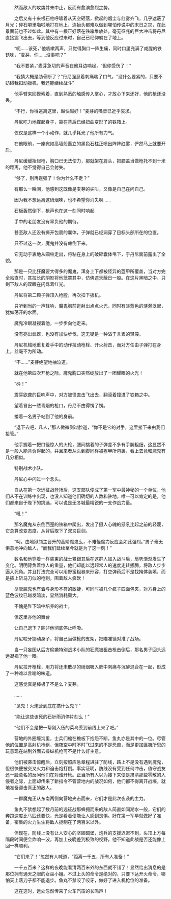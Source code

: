 　　然而敌人的攻势并未中止，反而有愈演愈烈之势。

　　之后又有十来根石柱呼啸着从天空砸落，掀起的烟尘与红雾齐飞，几乎遮蔽了月光；碎石噼里啪啦地打在地上，连抬头都难以做到哪怕传说中的末日之灾，在此景面前也不过如此。其中有一根正好落在铁箱堆放处，毫无征兆的巨大冲击将丹尼直接震飞出去，等到他反应过来时，自己已经仰躺在了地上。

　　“呃……该死，”他咳嗽两声，只觉得胸口一阵生痛，同时口里充满了咸腥的铁锈味，“麦芽，你……没事吧？”

　　“我不要紧，”麦芽急切的声音在他耳边响起，“但你受伤了！”

　　“我猜大概是肋骨断了？”丹尼强忍着刺痛喘了口气，“没什么要紧的，只要不妨碍我扣动扳机，我还能继续战斗”

　　他手臂来回摸索着，直到熟悉的触感传入掌心，才放心下来还好，他的枪还没丢。

　　“不行，你得逃离这里，越快越好！”麦芽的嗓音已近乎哀求。

　　丹尼吃力地撑起身子，靠在背后已经扭曲变形了的铁箱上。

　　仅仅是这样一个小动作，就几乎耗光了他所有力气。

　　在他眼前，一座宛如高墙般矗立的黑色石柱正喷出阵阵红雾，俨然马上就要开启。

　　丹尼缓缓抬起枪，胸口已无法使力，那就架在肩头，把膝盖当做枪托不到十米的距离，他不觉得自己会射失。

　　“够了，别再逞强了！你为什么不走？”

　　有那么一瞬间，他感到这既像是麦芽的尖叫，又像是自己在问自己。

　　因为我不想远离这硝烟味，也不希望你消失啊……

　　石板轰然倒下，枪声也在这一刻同时响起

　　手中的老朋友没有辜负他的期待。

　　甚至敌人还没有撕开包裹的囊体，子弹就已经洞穿了目标头部所在的位置。

　　只不过这一次，魔鬼并没有瘫倒下来。

　　它无动于衷地从圆柱走出，将粘在身上的破碎囊体甩下，于丹尼面前露出了全貌。

　　那是一只比狂魔要大得多的魔鬼，浑身上下都被怪异的盔甲所覆盖，当对方完全站直时，其拉长的阴影将他笼罩其中，仿佛遮天蔽日一般。在这片黑暗之中，只剩下敌人的双眼在闪烁着红光。

　　丹尼将第二颗子弹顶入枪膛，再次扣下扳机。

　　只听到当的一声轻响，魔鬼胸前迸射出点点火光，同时有淡蓝色的涟漪泛起，犹如荡开的水面。

　　魔鬼冷眼凝视着他，一步步向他走来。

　　没有亮出武器，也没有加快步伐，这无疑是一种溢于言表的轻蔑。

　　丹尼机械地重复着手中的动作拉动枪栓、开火射击，而对方任由子弹打在身上，丝毫不为所动。

　　“不……”麦芽绝望地抽泣道。

　　就在他第四次开枪之际，魔鬼胸口突然绽放出了一团耀眼的火光！

　　“砰！”

　　震耳欲聋的巨响声中，对方被径直击飞出去，翻滚着撞进了铁箱之中。

　　望着冒出一缕青烟的枪口，丹尼不由得愣了愣。

　　接着一名男子站到了他的身前。

　　“退下去吧，凡人，”那人微微侧过脸道，“你不是它的对手，这里接下来由我们接管。”

　　他手握着一把口径惊人的火枪，腰间揣着的子弹差不多有手腕粗细，这显然不是一般人能背负得起的。并且来者从头到脚同样被盔甲所包裹，看上去竟和魔鬼有几分相似。

　　特别战术小队。

　　丹尼心中闪过一个念头。

　　自从在第一次远征战登场后，这支部队便成了第一军中最神秘的一个单位，他们从不在训练中出现，也没人知道他们确切的人数和驻地。唯一可以肯定的是，他们都来自于陛下的挑选，可以说是无冬城最精锐的一支作战力量。

　　“吼！”

　　那名魔鬼从东倒西歪的铁箱中爬出，发出了摄人心魄的怒吼比起之前的轻蔑，它总算改变态度，从背后取下了双刃巨剑。

　　“呵，由地狱领主晋升的高阶魔鬼么，不难怪魔力反应会如此强烈。”男子毫无惧意地冲向敌人，“而我们延续至今就是为了这一刻！”

　　数名和他穿着一样装束的战士紧跟其后在这群人加入战斗后，局势渐渐发生了变化。明明背负着惊人的重量，他们却能以远超常人的速度走转挪腾，将敌人步步逼入死角。并且打法完全可以用野蛮粗暴来形容，打空弹药后不是找掩体装填，而是插上斩马刀似的枪刺，围着敌人疯砍！

　　尽管魔鬼也有着与身形不符的敏捷，可同时被几个疯子四面包夹，对方身上的蓝色波纹已越发暗淡，显然消耗颇大。

　　不愧是陛下暗中培养的战士。

　　但这里亦他的舞台

　　让自己退下？除非他彻底停止呼吸。

　　丹尼咬牙挪动身子，将自己当做枪的支架，把瞄准镜对准了战场。

　　当一只妄图从后方偷袭特别战术小队的狂魔被狙击枪击倒后，那名男子回头远远凝视了他一眼。

　　丹尼拉开枪栓，用力将还未散尽的硝烟吸入肺中刺痛与沉醉混合在一起，形成了一种难以言喻的味道。

　　这感觉真是棒极了不是么？麦芽。

　　……

　　“见鬼！火炮营到底在搞什么鬼？”

　　“能让这些该死的石针雨消停片刻么！”

　　“他们不会是把一帮刚入伍的菜鸟丢到前线上来了吧。”

　　营地的外圈壕沟里，士兵们缩在檐板下抱怨不断，鱼丸亦是其中的一位。尽管他的位置是高射机枪组，但夜空中时不时飞过来的不是恐兽，而是更加匪夷所思的玩意现在站到外面去操纵机枪可不是什么好主意。

　　他们被袭击惊醒后，立刻按照应急章程进驻了防线，路上不是没有遇到魔鬼，但很快便被交叉火力和迫击炮打倒。事实证明，防线没有受到任何冲击，值守战友还一脸莫名的反问他们在对谁开枪。正当所有人以为接下来便是肃清那些零散的入侵者之际，上面却传来了新指令不管营地内的战况如何，他们都不得离开战壕，就地准备迎击真正的敌人。

　　一群魔鬼正从东南两侧向营地夹击而来，它们才是此次夜袭的主力。

　　鱼丸不禁想起了数月前的远征战那蜂拥而来的敌人简直如同潮水一般，它们的奔跑速度比马匹还要快，光是看着便能让人感到畏惧。好在第一军早就做好了准备，密集的火力生生将敌人扼制在了两百米以外。

　　但现在，防线上没有让人安心的坚固碉堡，炮兵的支援迟迟不到，头顶上方每隔段时间便会炸响一波，再加上夜晚差到极致的视野，他不知道此战是否还能像上回一样顺利。

　　“它们来了！”忽然有人喊道，“距离一千五，所有人准备！”

　　一千五百米？这样的夜晚能看清两百米外的东西就不错了！显然给出消息的是那位拥有通天之眼的女巫小姐。不过上头的命令是绝对的，只要下达开火命令，哪怕天上落刀子都不能退步。鱼丸不禁咬了咬牙，做好了进入机枪位的准备。

　　这在这时，远处忽然传来了火车汽笛的长鸣声！
